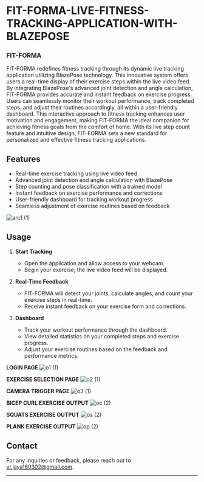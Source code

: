 # FIT-FORMA-LIVE-FITNESS-TRACKING-APPLICATION-WITH-BLAZEPOSE

### FIT-FORMA

FIT-FORMA redefines fitness tracking through its dynamic live tracking application utilizing BlazePose technology. This innovative system offers users a real-time display of their exercise steps within the live video feed. By integrating BlazePose's advanced joint detection and angle calculation, FIT-FORMA provides accurate and instant feedback on exercise progress. Users can seamlessly monitor their workout performance, track completed steps, and adjust their routines accordingly, all within a user-friendly dashboard. This interactive approach to fitness tracking enhances user motivation and engagement, making FIT-FORMA the ideal companion for achieving fitness goals from the comfort of home. With its live step count feature and intuitive design, FIT-FORMA sets a new standard for personalized and effective fitness tracking applications.

## Features

- Real-time exercise tracking using live video feed
- Advanced joint detection and angle calculation with BlazePose
- Step counting and pose classification with a trained model
- Instant feedback on exercise performance and corrections
- User-friendly dashboard for tracking workout progress
- Seamless adjustment of exercise routines based on feedback

![arc1 (1)](https://github.com/vr-jayashree5443/FIT-FORMA-LIVE-FITNESS-TRACKING-APPLICATION-WITH-BLAZEPOSE/assets/128161257/f0178409-d34f-42ab-a818-9d1d82d5b317)


## Usage

1. **Start Tracking**
   - Open the application and allow access to your webcam.
   - Begin your exercise; the live video feed will be displayed.

2. **Real-Time Feedback**
   - FIT-FORMA will detect your joints, calculate angles, and count your exercise steps in real-time.
   - Receive instant feedback on your exercise form and corrections.

3. **Dashboard**
   - Track your workout performance through the dashboard.
   - View detailed statistics on your completed steps and exercise progress.
   - Adjust your exercise routines based on the feedback and performance metrics.

**LOGIN PAGE**
![o1 (1)](https://github.com/vr-jayashree5443/FIT-FORMA-LIVE-FITNESS-TRACKING-APPLICATION-WITH-BLAZEPOSE/assets/128161257/ea80eb07-0a9d-42cf-9734-a42f9461add2)

**EXERCISE SELECTION PAGE**
![o2 (1)](https://github.com/vr-jayashree5443/FIT-FORMA-LIVE-FITNESS-TRACKING-APPLICATION-WITH-BLAZEPOSE/assets/128161257/05bbb6a6-1cd4-4db5-b31c-1715ce99bc77)

**CAMERA TRIGGER PAGE**
![o3 (1)](https://github.com/vr-jayashree5443/FIT-FORMA-LIVE-FITNESS-TRACKING-APPLICATION-WITH-BLAZEPOSE/assets/128161257/2d52164a-d9ae-43c7-987f-a25cb84434dc)

**BICEP CURL EXERCISE OUTPUT**
![oc (2)](https://github.com/vr-jayashree5443/FIT-FORMA-LIVE-FITNESS-TRACKING-APPLICATION-WITH-BLAZEPOSE/assets/128161257/e3ee13a6-6c00-4fba-8969-ed191445b7a3)

**SQUATS EXERCISE OUTPUT**
![os (2)](https://github.com/vr-jayashree5443/FIT-FORMA-LIVE-FITNESS-TRACKING-APPLICATION-WITH-BLAZEPOSE/assets/128161257/4285f6e3-d12a-4491-afee-fde4a401918a)

**PLANK EXERCISE OUTPUT**
![op (2)](https://github.com/vr-jayashree5443/FIT-FORMA-LIVE-FITNESS-TRACKING-APPLICATION-WITH-BLAZEPOSE/assets/128161257/1786e6f8-3a1b-4a55-9686-5dd4781c484a)


## Contact

For any inquiries or feedback, please reach out to [vr.jaya160302@gmail.com](mailto:vr.jaya160302@gmail.com).

---
